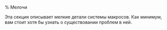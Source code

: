 % Мелочи

Эта секция описывает мелкие детали системы макросов. Как минимум, вам стоит хотя
бы узнать о существовании проблем в ней.
